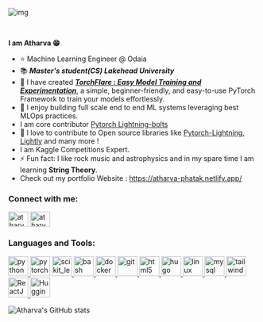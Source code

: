 ![img](https://github.com/Atharva-Phatak/Atharva-Phatak/blob/main/images/Intro.gif)


<br />

**I am Atharva :grin:**

- ⭐ Machine Learning Engineer @ Odaia
- :books: ***Master's student(CS) Lakehead University***
-  :tada: I have created ***[TorchFlare : Easy Model Training and Experimentation](https://github.com/Atharva-Phatak/torchflare)***, a simple, beginner-friendly, and easy-to-use PyTorch Framework to train your models effortlessly. 
- 🌱 I enjoy building full scale end to end ML systems leveraging best MLOps practices.
- I am core contributor [Pytorch Lightning-bolts](https://github.com/Lightning-AI/lightning-bolts)
- 💙 I love to contribute to Open source libraries like [Pytorch-Lightning](https://lightning.ai/), [Lightly](https://github.com/lightly-ai/lightly) and many more !
- I am Kaggle Competitions Expert.
- ⚡ Fun fact: I like rock music and astrophysics and in my spare time I am learning **String Theory**.
- Check out my portfolio Website : https://atharva-phatak.netlify.app/

<h3 align="left">Connect with me:</h3>
<p align="left">
<a href="https://linkedin.com/in/atharva-phatak" target="blank"><img align="center" src="https://cdn-icons-png.flaticon.com/512/174/174857.png" alt="atharva-phatak" height="30" width="40" /></a>
<a href="https://kaggle.com/atharvap329" target="blank"><img align="center" src="https://cdn.jsdelivr.net/npm/simple-icons@3.0.1/icons/kaggle.svg" alt="atharvap329" height="30" width="40" /></a>
</p>


<h3 align="left">Languages and Tools:</h3>
<p align="left">
 <a href="https://www.python.org" target="_blank"> <img src="https://upload.wikimedia.org/wikipedia/commons/c/c3/Python-logo-notext.svg" alt="python" width="40" height="40"/> </a> 
  <a href="https://pytorch.org/" target="_blank"> <img src="https://www.vectorlogo.zone/logos/pytorch/pytorch-icon.svg" alt="pytorch" width="40" height="40"/></a> 
  <a href="https://scikit-learn.org/" target="_blank"> <img src="https://upload.wikimedia.org/wikipedia/commons/0/05/Scikit_learn_logo_small.svg" alt="scikit_learn" width="40" height="40"/> </a> 
 <a href="https://www.gnu.org/software/bash/" target="_blank"> <img src="https://www.vectorlogo.zone/logos/gnu_bash/gnu_bash-icon.svg" alt="bash" width="40" height="40"/> </a> 
 <a href="https://www.docker.com/" target="_blank"> <img src="https://www.underworldcode.org/content/images/size/w600/2020/08/Moby-logo.png" alt="docker" width="40" height="40"/> </a> 
 <a href="https://git-scm.com/" target="_blank"> <img src="https://www.vectorlogo.zone/logos/git-scm/git-scm-icon.svg" alt="git" width="40" height="40"/> </a> 
  <a href="https://www.w3.org/html/" target="_blank"> <img src="https://cdn.pixabay.com/photo/2017/08/05/11/16/logo-2582748_960_720.png" alt="html5" width="40" height="40"/> </a> 
  <a href="https://gohugo.io/" target="_blank"> <img src="https://api.iconify.design/logos-hugo.svg" alt="hugo" width="40" height="40"/> </a> 
  <a href="https://www.linux.org/" target="_blank"> <img src="https://upload.wikimedia.org/wikipedia/commons/d/dd/Linux_logo.jpg" alt="linux" width="40" height="40"/> </a> 
  <a href="https://www.mysql.com/" target="_blank"> <img src="https://download.logo.wine/logo/MySQL/MySQL-Logo.wine.png" alt="mysql" width="40" height="40"/> </a> 
  <a href="https://tailwindcss.com/" target="_blank"> <img src="https://tailwindcss.com/_next/static/media/tailwindcss-mark.79614a5f61617ba49a0891494521226b.svg" alt="tailwindcss" width="40" height="40"/> </a> 
   <a href="https://reactjs.org/" target="_blank"> <img src="https://upload.wikimedia.org/wikipedia/commons/a/a7/React-icon.svg" alt="ReactJS" width="40" height="40"/> </a> 
     <a href="https://huggingface.co/docs/transformers/index" target="_blank"> <img src="https://luxcapital-website-media.s3.amazonaws.com/wp-content/uploads/2019/12/23115642/Logo-600x554.png" alt="Huggingface" width="40" height="40"/> </a> 
 </p>
 
 ![Atharva's GitHub stats](https://github-readme-stats.vercel.app/api?username=Atharva-Phatak&count_private=true)


